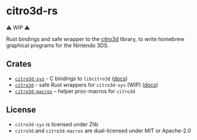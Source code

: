 # citro3d-rs

⚠️ WIP ⚠️

Rust bindings and safe wrapper to the [citro3d](https://github.com/devkitPro/citro3d)
library, to write homebrew graphical programs for the Nintendo 3DS.

## Crates

* [`citro3d-sys`](./citro3d-sys) - C bindings to `libcitro3d`
  ([docs](https://rust3ds.github.io/citro3d-rs/crates/citro3d_sys))
* [`citro3d`](./citro3d) - safe Rust wrappers for `citro3d-sys` (WIP)
  ([docs](https://rust3ds.github.io/citro3d-rs/crates/citro3d))
* [`citro3d-macros`](./citro3d-macros/) – helper proc-macros for `citro3d`

## License

* `citro3d-sys` is licensed under Zlib
* `citro3d` and `citro3d-macros` are dual-licensed under MIT or Apache-2.0
